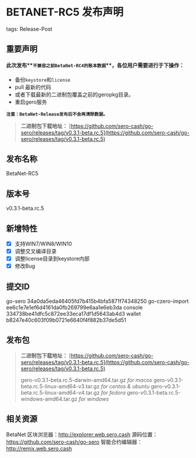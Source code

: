 # BETANET-RC5 发布声明

tags: Release-Post

## 重要声明

#### 此次发布**`不兼容之前BetaNet-RC4的账本数据`**，各位用户需要进行于下操作：

* 备份`keystore`和`license`
* pull 最新的代码
* 或者下载最新的二进制包覆盖之前的geropkg目录。
* 重启gero服务

**`注意：BetaNet-Release发布后不会再清除数据。`**

> **二进制包下载地址：**
> [https://github.com/sero-cash/go-sero/releases/tag/v0.3.1-beta.rc.5](https://github.com/sero-cash/go-sero/releases/tag/v0.3.1-beta.rc.5)

## 发布名称

BetaNet-RC5

## 版本号

v0.3.1-beta.rc.5

## 新增特性

- [x] 支持WIN7/WIN8/WIN10
- [x] 调整交叉编译目录
- [x] 调整license目录到keystore内部
- [x] 修改Bug

## 提交ID

go-sero 34a0da5eda46405fd7b415b4bfa5871f74348250
go-czero-import ee6c1e7e1ef6d4161da0fb269799e6aa1e6eb3da
console 334738be41dfc5c872ee33eca17df1d5643ab4d3
wallet b8247e40c603f09b0721e6640f4f882b37de5d51


## 发布包
> **二进制包下载地址：**
> [https://github.com/sero-cash/go-sero/releases/tag/v0.3.1-beta.rc.5](https://github.com/sero-cash/go-sero/releases/tag/v0.3.1-beta.rc.5)
>
> gero-v0.3.1-beta.rc.5-darwin-amd64.tar.gz  _for macos_
> gero-v0.3.1-beta.rc.5-linux-amd64-v3.tar.gz  _for centos & ubuntu_
> gero-v0.3.1-beta.rc.5-linux-amd64-v4.tar.gz  _for fedora_
> gero-v0.3.1-beta.rc.5-windows-amd64.tar.gz  _for windows_

## 相关资源

BetaNet 区块浏览器：http://explorer.web.sero.cash
源码位置：https://github.com/sero-cash/go-sero
智能合约编辑器：http://remix.web.sero.cash